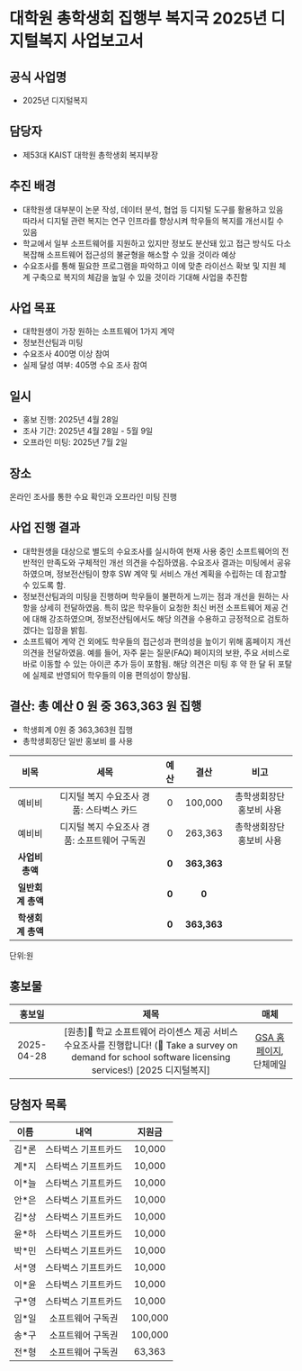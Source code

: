대학원 총학생회 집행부 복지국 2025년 디지털복지 사업보고서
===

## 공식 사업명
- 2025년 디지털복지

## 담당자
- 제53대 KAIST 대학원 총학생회 복지부장

## 추진 배경
- 대학원생 대부분이 논문 작성, 데이터 분석, 협업 등 디지털 도구를 활용하고 있음 따라서 디지털 관련 복지는 연구 인프라를 향상시켜 학우들의 복지를 개선시킬 수 있음
- 학교에서 일부 소프트웨어를 지원하고 있지만 정보도 분산돼 있고 접근 방식도 다소 복잡해 소프트웨어 접근성의 불균형을 해소할 수 있을 것이라 예상
- 수요조사를 통해 필요한 프로그램을 파악하고 이에 맞춘 라이선스 확보 및 지원 체계 구축으로 복지의 체감을 높일 수 있을 것이라 기대해 사업을 추진함

## 사업 목표
- 대학원생이 가장 원하는 소프트웨어 1가지 계약
- 정보전산팀과 미팅
- 수요조사 400명 이상 참여
- 실제 달성 여부: 405명 수요 조사 참여

## 일시
- 홍보 진행: 2025년 4월 28일
- 조사 기간: 2025년 4월 28일 - 5월 9일
- 오프라인 미팅: 2025년 7월 2일

## 장소
온라인 조사를 통한 수요 확인과 오프라인 미팅 진행

## 사업 진행 결과
- 대학원생을 대상으로 별도의 수요조사를 실시하여 현재 사용 중인 소프트웨어의 전반적인 만족도와 구체적인 개선 의견을 수집하였음. 수요조사 결과는 미팅에서 공유하였으며, 정보전산팀이 향후 SW 계약 및 서비스 개선 계획을 수립하는 데 참고할 수 있도록 함.
- 정보전산팀과의 미팅을 진행하며 학우들이 불편하게 느끼는 점과 개선을 원하는 사항을 상세히 전달하였음. 특히 많은 학우들이 요청한 최신 버전 소프트웨어 제공 건에 대해 강조하였으며, 정보전산팀에서도 해당 의견을 수용하고 긍정적으로 검토하겠다는 입장을 밝힘.
- 소프트웨어 계약 건 외에도 학우들의 접근성과 편의성을 높이기 위해 홈페이지 개선 의견을 전달하였음. 예를 들어, 자주 묻는 질문(FAQ) 페이지의 보완, 주요 서비스로 바로 이동할 수 있는 아이콘 추가 등이 포함됨. 해당 의견은 미팅 후 약 한 달 뒤 포탈에 실제로 반영되어 학우들의 이용 편의성이 향상됨.

## 결산: 총 예산 0 원 중 363,363 원 집행

- 학생회계 0원 중 363,363원 집행
- 총학생회장단 일반 홍보비 를 사용

|**비목**|**세목**|**예산**|**결산**|**비고**|
|:--:|:--:|:--:|:--:|:--:|
|예비비|디지털 복지 수요조사 경품: 스타벅스 카드|0|100,000|총학생회장단 홍보비 사용|
|예비비|디지털 복지 수요조사 경품: 소프트웨어 구독권|0|263,363|총학생회장단 홍보비 사용|
|**사업비 총액**||**0**|**363,363**||
|**일반회계 총액**||**0**|**0**||
|**학생회계 총액**||**0**|**363,363**||

단위:원

## 홍보물

|**홍보일**|**제목**|**매체**|
|:--:|:--:|:--:|
|2025-04-28|[원총]🏫 학교 소프트웨어 라이센스 제공 서비스 수요조사를 진행합니다! (🏫 Take a survey on demand for school software licensing services!)  [2025 디지털복지]|[GSA 홈페이지](https://gsa.kaist.ac.kr/notice/267556), 단체메일|


## 당첨자 목록

|**이름**|**내역**|**지원금**|
|:--:|:--:|:--:|
|김*론|스타벅스 기프트카드|10,000|
|계*지|스타벅스 기프트카드|10,000|
|이*늘|스타벅스 기프트카드|10,000|
|안*은|스타벅스 기프트카드|10,000|
|김*상|스타벅스 기프트카드|10,000|
|윤*하|스타벅스 기프트카드|10,000|
|박*민|스타벅스 기프트카드|10,000|
|서*영|스타벅스 기프트카드|10,000|
|이*윤|스타벅스 기프트카드|10,000|
|구*영|스타벅스 기프트카드|10,000|
|임*일|소프트웨어 구독권|100,000|
|송*구|소프트웨어 구독권|100,000|
|전*형|소프트웨어 구독권|63,363|


